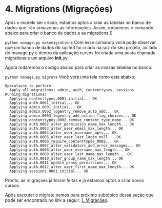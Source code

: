 # 4. Migrations (Migrações)

Após o modelo ser criado, estamos aptos a criar as tabelas no banco de dados que irão armazenas as informações. Assim, rodaremos o comando abaixo para criar o banco de dados e as migrations ()

``` python manage.py makemigrations ```
Com esse comando você pode observar que um banco de dados db.sqlite3 foi criado na raiz do seu projeto, ao lado do manage.py e dentro da aplicação cursos foi criada uma pasta chamada migrations e um arquivo __init__.py.

Agora rodaremos o código abaixo para criar as nossas tabelas no banco:

``` python manage.py migrate ```
Você verá uma tela como esta abaixo:

```
Operations to perform:
  Apply all migrations: admin, auth, contenttypes, sessions
Running migrations:
  Applying contenttypes.0001_initial... OK
  Applying auth.0001_initial... OK
  Applying admin.0001_initial... OK
  Applying admin.0002_logentry_remove_auto_add... OK
  Applying admin.0003_logentry_add_action_flag_choices... OK
  Applying contenttypes.0002_remove_content_type_name... OK
  Applying auth.0002_alter_permission_name_max_length... OK
  Applying auth.0003_alter_user_email_max_length... OK
  Applying auth.0004_alter_user_username_opts... OK
  Applying auth.0005_alter_user_last_login_null... OK
  Applying auth.0006_require_contenttypes_0002... OK
  Applying auth.0007_alter_validators_add_error_messages... OK
  Applying auth.0008_alter_user_username_max_length... OK
  Applying auth.0009_alter_user_last_name_max_length... OK
  Applying auth.0010_alter_group_name_max_length... OK
  Applying auth.0011_update_proxy_permissions... OK
  Applying auth.0012_alter_user_first_name_max_length... OK
  Applying sessions.0001_initial... OK
```

Pronto, as migrações já foram feitas e já estamos aptos a criar novos cursos.


Após executar o migrate iremos para próximo subtópico dessa seção que pode ser encontrado no link a seguir: [1. Migrações](https://github.com/nunescarol/es3/tree/main/2.%20django/4.%20Django%20Models%20(modelos)/2.%20CRUD).